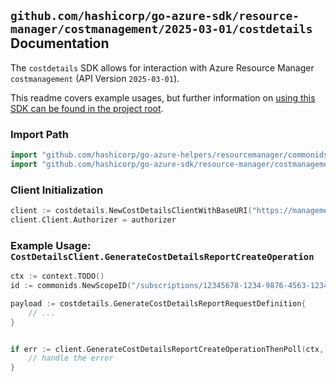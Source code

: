 
## `github.com/hashicorp/go-azure-sdk/resource-manager/costmanagement/2025-03-01/costdetails` Documentation

The `costdetails` SDK allows for interaction with Azure Resource Manager `costmanagement` (API Version `2025-03-01`).

This readme covers example usages, but further information on [using this SDK can be found in the project root](https://github.com/hashicorp/go-azure-sdk/tree/main/docs).

### Import Path

```go
import "github.com/hashicorp/go-azure-helpers/resourcemanager/commonids"
import "github.com/hashicorp/go-azure-sdk/resource-manager/costmanagement/2025-03-01/costdetails"
```


### Client Initialization

```go
client := costdetails.NewCostDetailsClientWithBaseURI("https://management.azure.com")
client.Client.Authorizer = authorizer
```


### Example Usage: `CostDetailsClient.GenerateCostDetailsReportCreateOperation`

```go
ctx := context.TODO()
id := commonids.NewScopeID("/subscriptions/12345678-1234-9876-4563-123456789012/resourceGroups/some-resource-group")

payload := costdetails.GenerateCostDetailsReportRequestDefinition{
	// ...
}


if err := client.GenerateCostDetailsReportCreateOperationThenPoll(ctx, id, payload); err != nil {
	// handle the error
}
```

